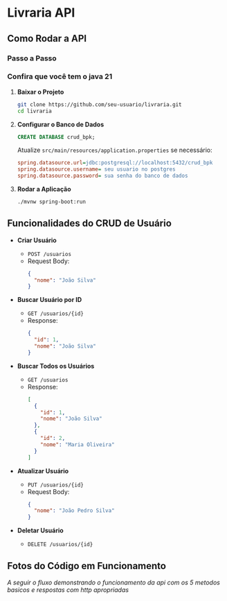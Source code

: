 # Livraria API

## Como Rodar a API

### Passo a Passo

### Confira que você tem o java 21

1. **Baixar o Projeto**
   ```bash
   git clone https://github.com/seu-usuario/livraria.git
   cd livraria
   ```

2. **Configurar o Banco de Dados**
   ```sql
   CREATE DATABASE crud_bpk;
   ```
   Atualize `src/main/resources/application.properties` se necessário:
   ```ini
   spring.datasource.url=jdbc:postgresql://localhost:5432/crud_bpk
   spring.datasource.username= seu usuario no postgres
   spring.datasource.password= sua senha do banco de dados
   ```

3. **Rodar a Aplicação**
   ```bash
   ./mvnw spring-boot:run
   ```

## Funcionalidades do CRUD de Usuário

- **Criar Usuário**
  - `POST /usuarios`
  - Request Body:
    ```json
    {
      "nome": "João Silva"
    }
    ```

- **Buscar Usuário por ID**
  - `GET /usuarios/{id}`
  - Response:
    ```json
    {
      "id": 1,
      "nome": "João Silva"
    }
    ```

- **Buscar Todos os Usuários**
  - `GET /usuarios`
  - Response:
    ```json
    [
      {
        "id": 1,
        "nome": "João Silva"
      },
      {
        "id": 2,
        "nome": "Maria Oliveira"
      }
    ]
    ```

- **Atualizar Usuário**
  - `PUT /usuarios/{id}`
  - Request Body:
    ```json
    {
      "nome": "João Pedro Silva"
    }
    ```

- **Deletar Usuário**
  - `DELETE /usuarios/{id}`


## Fotos do Código em Funcionamento

*A seguir o fluxo demonstrando o funcionamento da api com os 5 metodos basicos e respostas com http apropriadas*
